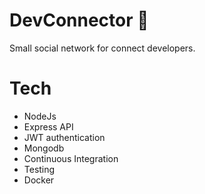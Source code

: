 # DevConnector 📖

Small social network for connect developers.

# Tech

- NodeJs
- Express API
- JWT authentication
- Mongodb
- Continuous Integration
- Testing
- Docker
